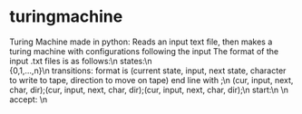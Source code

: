 # turingmachine
Turing Machine made in python:
  Reads an input text file, then makes a turing machine with configurations following the input
  The format of the input .txt files is as follows:\n
  states:\n  
  {0,1,...,n}\n
  transitions: format is (current state, input, next state, character to write to tape, direction to move on tape) end line with ;\n
  (cur, input, next, char, dir);(cur, input, next, char, dir);(cur, input, next, char, dir);\n
  start:\n
  <start state number>\n
  accept: \n
  <accept state number>
